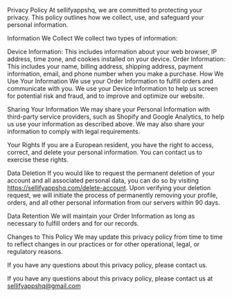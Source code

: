 Privacy Policy
At sellifyappshq, we are committed to protecting your privacy. This policy outlines how we collect, use, and safeguard your personal information.

Information We Collect
We collect two types of information:

Device Information: This includes information about your web browser, IP address, time zone, and cookies installed on your device.
Order Information: This includes your name, billing address, shipping address, payment information, email, and phone number when you make a purchase.
How We Use Your Information
We use your Order Information to fulfill orders and communicate with you. We use your Device Information to help us screen for potential risk and fraud, and to improve and optimize our website.

Sharing Your Information
We may share your Personal Information with third-party service providers, such as Shopify and Google Analytics, to help us use your information as described above. We may also share your information to comply with legal requirements.

Your Rights
If you are a European resident, you have the right to access, correct, and delete your personal information. You can contact us to exercise these rights.

Data Deletion
If you would like to request the permanent deletion of your account and all associated personal data, you can do so by visiting https://sellifyappshq.com/delete-account. Upon verifying your deletion request, we will initiate the process of permanently removing your profile, orders, and all other personal information from our servers within 90 days.

Data Retention
We will maintain your Order Information as long as necessary to fulfill orders and for our records.

Changes to This Policy
We may update this privacy policy from time to time to reflect changes in our practices or for other operational, legal, or regulatory reasons.

If you have any questions about this privacy policy, please contact us.

If you have any questions about this privacy policy, please contact us at sellifyappshq@gmail.com